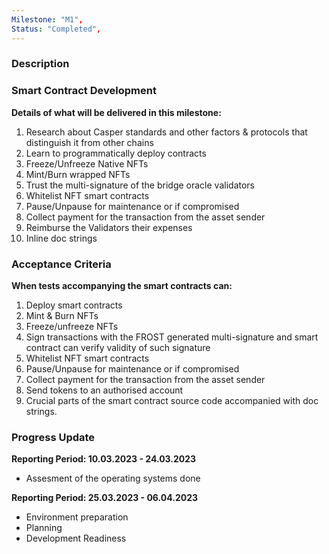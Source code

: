 ```yaml
---
Milestone: "M1",
Status: "Completed",
---
```

<!--lang:en--> 
### Description
### Smart Contract Development

**Details of what will be delivered in this milestone:**
1. Research about Casper standards and other factors & protocols that distinguish it from other chains
2. Learn to programmatically deploy contracts
3. Freeze/Unfreeze Native NFTs
4. Mint/Burn wrapped NFTs
5. Trust the multi-signature of the bridge oracle validators
6. Whitelist NFT smart contracts
7. Pause/Unpause for maintenance or if compromised
8. Collect payment for the transaction from the asset sender
9. Reimburse the Validators their expenses
10. Inline doc strings


### Acceptance Criteria

**When tests accompanying the smart contracts can:**

1. Deploy smart contracts
2. Mint & Burn NFTs
3. Freeze/unfreeze NFTs
4. Sign transactions with the FROST generated multi-signature and smart contract can verify validity of such signature
5. Whitelist NFT smart contracts
6. Pause/Unpause for maintenance or if compromised
7. Collect payment for the transaction from the asset sender
8. Send tokens to an authorised account
9. Crucial parts of the smart contract source code accompanied with doc strings.

### Progress Update

**Reporting Period: 10.03.2023 - 24.03.2023**
- Assesment of the operating systems done

**Reporting Period: 25.03.2023 - 06.04.2023**
- Environment preparation
- Planning
- Development Readiness
